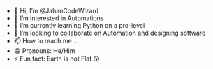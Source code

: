 - 👋 Hi, I’m @JahanCodeWizard
- 👀 I’m interested in Automations
- 🌱 I’m currently learning Python on a pro-level
- 💞️ I’m looking to collaborate on Automation and designing software
- 📫 How to reach me ...
- 😄 Pronouns: He/Him
- ⚡ Fun fact: Earth is not Flat 😲
<img src="https://upload.wikimedia.org/wikipedia/commons/thumb/e/e0/Creaci%C3%B3n_de_Ad%C3%A1n.jpg/1199px-Creaci%C3%B3n_de_Ad%C3%A1n.jpg" alt="Creación de Adán" style="clip-path: inset(10% 20% 30% 40%); max-width: 100%; height: 700px;">
<!---
JahanCodeWizard/JahanCodeWizard is a ✨ special ✨ repository because its `README.md` (this file) appears on your GitHub profile.
You can click the Preview link to take a look at your changes.
--->
